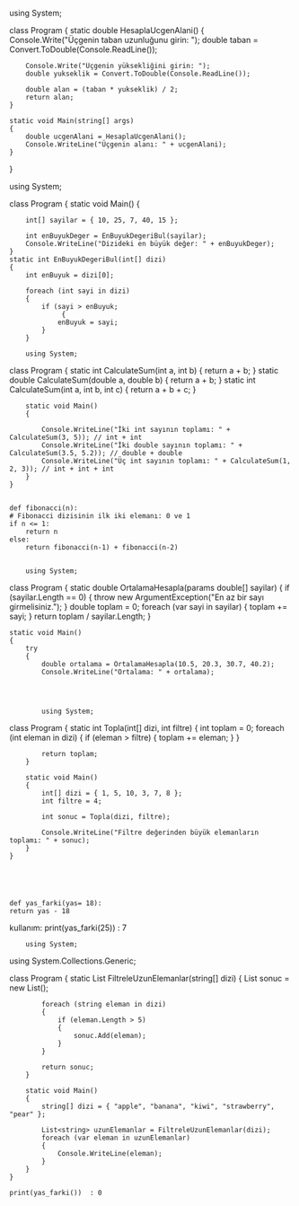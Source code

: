 using System;

class Program
{
    static double HesaplaUcgenAlani()
    {
        Console.Write("Üçgenin taban uzunluğunu girin: ");
        double taban = Convert.ToDouble(Console.ReadLine());

        Console.Write("Üçgenin yüksekliğini girin: ");
        double yukseklik = Convert.ToDouble(Console.ReadLine());

        double alan = (taban * yukseklik) / 2;
        return alan;
    }

    static void Main(string[] args)
    {
        double ucgenAlani = HesaplaUcgenAlani();
        Console.WriteLine("Üçgenin alanı: " + ucgenAlani);
    }
}

using System;

class Program
{
    static void Main()
    {
        
        int[] sayilar = { 10, 25, 7, 40, 15 };

        int enBuyukDeger = EnBuyukDegeriBul(sayilar);
        Console.WriteLine("Dizideki en büyük değer: " + enBuyukDeger);
    }
    static int EnBuyukDegeriBul(int[] dizi)
    {
        int enBuyuk = dizi[0];

        foreach (int sayi in dizi)
        {
            if (sayi > enBuyuk;
                 {
                enBuyuk = sayi;
            }
        }

        using System;

class Program
    {
        static int CalculateSum(int a, int b)
        {
            return a + b;
        }
        static double CalculateSum(double a, double b)
        {
            return a + b;
        }
        static int CalculateSum(int a, int b, int c)
        {
            return a + b + c;
        }

        static void Main()
        {
            
            Console.WriteLine("İki int sayının toplamı: " + CalculateSum(3, 5)); // int + int
            Console.WriteLine("İki double sayının toplamı: " + CalculateSum(3.5, 5.2)); // double + double
            Console.WriteLine("Üç int sayının toplamı: " + CalculateSum(1, 2, 3)); // int + int + int
        }
    }


    def fibonacci(n):
    # Fibonacci dizisinin ilk iki elemanı: 0 ve 1
    if n <= 1:
        return n
    else:
        return fibonacci(n-1) + fibonacci(n-2)


        using System;

class Program
{
    static double OrtalamaHesapla(params double[] sayilar)
    {
        if (sayilar.Length == 0)
        {
            throw new ArgumentException("En az bir sayı girmelisiniz.");
        }
        double toplam = 0;
        foreach (var sayi in sayilar)
        {
            toplam += sayi;
        }
        return toplam / sayilar.Length;
    }

    static void Main()
    {
        try
        {
            double ortalama = OrtalamaHesapla(10.5, 20.3, 30.7, 40.2);
            Console.WriteLine("Ortalama: " + ortalama);




            using System;

class Program
    {
        static int Topla(int[] dizi, int filtre)
        {
            int toplam = 0;
            foreach (int eleman in dizi)
            {
                if (eleman > filtre)
                {
                    toplam += eleman; 
                }
            }

            return toplam;  
        }

        static void Main()
        {
            int[] dizi = { 1, 5, 10, 3, 7, 8 };  
            int filtre = 4;  

            int sonuc = Topla(dizi, filtre);  

            Console.WriteLine("Filtre değerinden büyük elemanların toplamı: " + sonuc);
        }
    }





    def yas_farki(yas= 18):
    return yas - 18

kullanım:
print(yas_farki(25))  : 7




        using System;
using System.Collections.Generic;

class Program
    {
        static List<string> FiltreleUzunElemanlar(string[] dizi)
        {
            List<string> sonuc = new List<string>();

            foreach (string eleman in dizi)
            {
                if (eleman.Length > 5)
                {
                    sonuc.Add(eleman);
                }
            }

            return sonuc;
        }

        static void Main()
        {
            string[] dizi = { "apple", "banana", "kiwi", "strawberry", "pear" };

            List<string> uzunElemanlar = FiltreleUzunElemanlar(dizi);
            foreach (var eleman in uzunElemanlar)
            {
                Console.WriteLine(eleman);
            }
        }
    }

    print(yas_farki())  : 0
